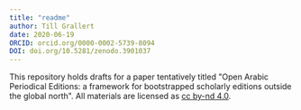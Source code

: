```yaml
---
title: "readme"
author: Till Grallert
date: 2020-06-19
ORCID: orcid.org/0000-0002-5739-8094
DOI: doi.org/10.5281/zenodo.3901037
---
```


This repository holds drafts for a paper tentatively titled "Open Arabic Periodical Editions: a framework for bootstrapped scholarly editions outside the global north". All materials are licensed as [cc by-nd 4.0](http://creativecommons.org/licenses/by-nd/4.0/).